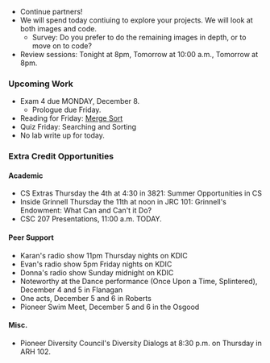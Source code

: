 * Continue partners!
* We will spend today contiuing to explore your projects.  We will look
  at both images and code.
    * Survey: Do you prefer to do the remaining images in depth, or
      to move on to code?
* Review sessions: Tonight at 8pm, Tomorrow at 10:00 a.m., Tomorrow at 8pm.

### Upcoming Work

* Exam 4 due MONDAY, December 8.
    * Prologue due Friday.
* Reading for Friday:
  [Merge Sort](../readings/mergesort-reading.html)
* Quiz Friday: Searching and Sorting
* No lab write up for today.

### Extra Credit Opportunities

#### Academic

* CS Extras Thursday the 4th at 4:30 in 3821: Summer Opportunities in CS
* Inside Grinnell Thursday the 11th at noon in JRC 101: Grinnell's 
  Endowment: What Can and Can't it Do?
* CSC 207 Presentations, 11:00 a.m. TODAY.

#### Peer Support

* Karan's radio show 11pm Thursday nights on KDIC 
* Evan's radio show 5pm Friday nights on KDIC
* Donna's radio show Sunday midnight on KDIC
* Noteworthy at the Dance performance (Once Upon a Time, Splintered), 
  December 4 and 5 in Flanagan
* One acts, December 5 and 6 in Roberts
* Pioneer Swim Meet, December 5 and 6 in the Osgood

#### Misc.

* Pioneer Diversity Council's Diversity Dialogs at 8:30 p.m. on 
  Thursday in ARH 102.
